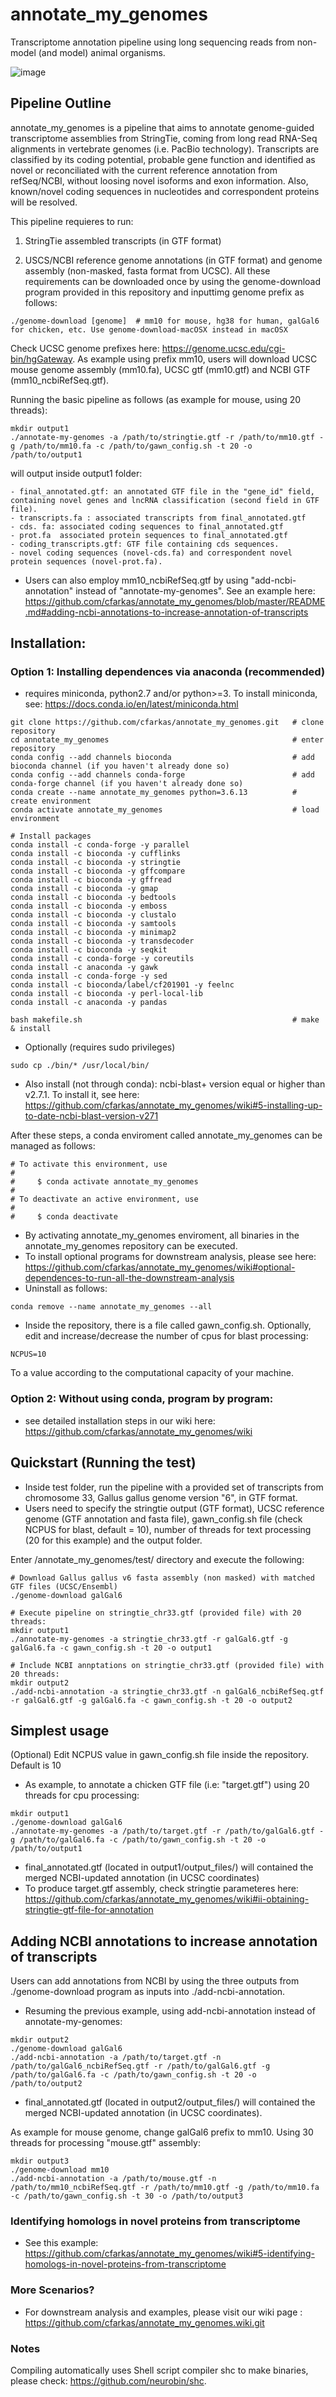 # annotate_my_genomes

Transcriptome annotation pipeline using long sequencing reads from non-model (and model) animal organisms.

![image](https://user-images.githubusercontent.com/7016350/108611599-a6319f00-73a5-11eb-89b7-3cfd44b00cc5.png)

## Pipeline Outline
  annotate_my_genomes is a pipeline that aims to annotate genome-guided transcriptome assemblies from StringTie, coming from long read RNA-Seq alignments in vertebrate genomes (i.e. PacBio technology). Transcripts are classified by its coding potential, probable gene function and identified as novel or reconciliated with the current reference annotation from refSeq/NCBI, without loosing novel isoforms and exon information. Also, known/novel coding sequences in nucleotides and correspondent proteins will be resolved.  

This pipeline requieres to run:

1) StringTie assembled transcripts (in GTF format)

2) USCS/NCBI reference genome annotations (in GTF format) and genome assembly (non-masked, fasta format from UCSC). All these requirements can be downloaded once by using the genome-download program provided in this repository and inputtimg genome prefix as follows: 
```
./genome-download [genome]  # mm10 for mouse, hg38 for human, galGal6 for chicken, etc. Use genome-download-macOSX instead in macOSX 
```
Check UCSC genome prefixes here: https://genome.ucsc.edu/cgi-bin/hgGateway. As example using prefix mm10, users will download UCSC mouse genome assembly (mm10.fa), UCSC gtf (mm10.gtf) and NCBI GTF (mm10_ncbiRefSeq.gtf).

Running the basic pipeline as follows (as example for mouse, using 20 threads):
```
mkdir output1
./annotate-my-genomes -a /path/to/stringtie.gtf -r /path/to/mm10.gtf -g /path/to/mm10.fa -c /path/to/gawn_config.sh -t 20 -o /path/to/output1
```
will output inside output1 folder:
```
- final_annotated.gtf: an annotated GTF file in the "gene_id" field, containing novel genes and lncRNA classification (second field in GTF file). 
- transcripts.fa : associated transcripts from final_annotated.gtf 
- cds. fa: associated coding sequences to final_annotated.gtf
- prot.fa  associated protein sequences to final_annotated.gtf
- coding_transcripts.gtf: GTF file containing cds sequences.
- novel coding sequences (novel-cds.fa) and correspondent novel protein sequences (novel-prot.fa).
```
* Users can also employ mm10_ncbiRefSeq.gtf by using "add-ncbi-annotation" instead of "annotate-my-genomes". See an example here: https://github.com/cfarkas/annotate_my_genomes/blob/master/README.md#adding-ncbi-annotations-to-increase-annotation-of-transcripts

## Installation:  

### Option 1: Installing dependences via anaconda (recommended)
- requires miniconda, python2.7 and/or python>=3. To install miniconda, see: https://docs.conda.io/en/latest/miniconda.html
```
git clone https://github.com/cfarkas/annotate_my_genomes.git   # clone repository
cd annotate_my_genomes                                         # enter repository
conda config --add channels bioconda                           # add bioconda channel (if you haven't already done so)
conda config --add channels conda-forge                        # add conda-forge channel (if you haven't already done so)
conda create --name annotate_my_genomes python=3.6.13          # create environment
conda activate annotate_my_genomes                             # load environment

# Install packages
conda install -c conda-forge -y parallel 
conda install -c bioconda -y cufflinks
conda install -c bioconda -y stringtie
conda install -c bioconda -y gffcompare
conda install -c bioconda -y gffread
conda install -c bioconda -y gmap
conda install -c bioconda -y bedtools
conda install -c bioconda -y emboss
conda install -c bioconda -y clustalo
conda install -c bioconda -y samtools
conda install -c bioconda -y minimap2
conda install -c bioconda -y transdecoder
conda install -c bioconda -y seqkit
conda install -c conda-forge -y coreutils
conda install -c anaconda -y gawk
conda install -c conda-forge -y sed
conda install -c bioconda/label/cf201901 -y feelnc
conda install -c bioconda -y perl-local-lib
conda install -c anaconda -y pandas

bash makefile.sh                                               # make  & install
```
- Optionally (requires sudo privileges)
```
sudo cp ./bin/* /usr/local/bin/
```
- Also install (not through conda):
ncbi-blast+ version equal or higher than v2.7.1. To install it, see here: https://github.com/cfarkas/annotate_my_genomes/wiki#5-installing-up-to-date-ncbi-blast-version-v271

After these steps, a conda enviroment called annotate_my_genomes can be managed as follows:
```
# To activate this environment, use
#
#     $ conda activate annotate_my_genomes
#
# To deactivate an active environment, use
#
#     $ conda deactivate
```
- By activating annotate_my_genomes enviroment, all binaries in the annotate_my_genomes repository can be executed.
- To install optional programs for downstream analysis, please see here: https://github.com/cfarkas/annotate_my_genomes/wiki#optional-dependences-to-run-all-the-downstream-analysis
- Uninstall as follows: 
```
conda remove --name annotate_my_genomes --all
```
- Inside the repository, there is a file called gawn_config.sh. Optionally, edit and increase/decrease the number of cpus for blast processing:
```
NCPUS=10
```
To a value according to the computational capacity of your machine. 

### Option 2: Without using conda, program by program:

- see detailed installation steps in our wiki here: https://github.com/cfarkas/annotate_my_genomes/wiki

## Quickstart (Running the test)

- Inside test folder, run the pipeline with a provided set of transcripts from chromosome 33, Gallus gallus genome version "6", in GTF format. 
- Users need to specify the stringtie output (GTF format), UCSC reference genome (GTF annotation and fasta file), gawn_config.sh file (check NCPUS for blast, default = 10), number of threads for text processing (20 for this example) and the output folder. 

Enter /annotate_my_genomes/test/ directory and execute the following:

```
# Download Gallus gallus v6 fasta assembly (non masked) with matched GTF files (UCSC/Ensembl)
./genome-download galGal6        

# Execute pipeline on stringtie_chr33.gtf (provided file) with 20 threads:
mkdir output1
./annotate-my-genomes -a stringtie_chr33.gtf -r galGal6.gtf -g galGal6.fa -c gawn_config.sh -t 20 -o output1

# Include NCBI annptations on stringtie_chr33.gtf (provided file) with 20 threads:
mkdir output2
./add-ncbi-annotation -a stringtie_chr33.gtf -n galGal6_ncbiRefSeq.gtf -r galGal6.gtf -g galGal6.fa -c gawn_config.sh -t 20 -o output2
```

## Simplest usage
(Optional) Edit NCPUS value in gawn_config.sh file inside the repository. Default is 10
- As example, to annotate a chicken GTF file (i.e: "target.gtf") using 20 threads for cpu processing:
```
mkdir output1
./genome-download galGal6          
./annotate-my-genomes -a /path/to/target.gtf -r /path/to/galGal6.gtf -g /path/to/galGal6.fa -c /path/to/gawn_config.sh -t 20 -o /path/to/output1
```
- final_annotated.gtf (located in output1/output_files/) will contained the merged NCBI-updated annotation (in UCSC coordinates)
- To produce target.gtf assembly, check stringtie parameteres here: https://github.com/cfarkas/annotate_my_genomes/wiki#ii-obtaining-stringtie-gtf-file-for-annotation

## Adding NCBI annotations to increase annotation of transcripts
Users can add annotations from NCBI by using the three outputs from ./genome-download program as inputs into ./add-ncbi-annotation. 
- Resuming the previous example, using add-ncbi-annotation instead of annotate-my-genomes:
```
mkdir output2
./genome-download galGal6         
./add-ncbi-annotation -a /path/to/target.gtf -n /path/to/galGal6_ncbiRefSeq.gtf -r /path/to/galGal6.gtf -g /path/to/galGal6.fa -c /path/to/gawn_config.sh -t 20 -o /path/to/output2
```
- final_annotated.gtf (located in output2/output_files/) will contained the merged NCBI-updated annotation (in UCSC coordinates).

As example for mouse genome, change galGal6 prefix to mm10. Using 30 threads for processing "mouse.gtf" assembly:
```
mkdir output3
./genome-download mm10            
./add-ncbi-annotation -a /path/to/mouse.gtf -n /path/to/mm10_ncbiRefSeq.gtf -r /path/to/mm10.gtf -g /path/to/mm10.fa -c /path/to/gawn_config.sh -t 30 -o /path/to/output3
```
### Identifying homologs in novel proteins from transcriptome

- See this example: https://github.com/cfarkas/annotate_my_genomes/wiki#5-identifying-homologs-in-novel-proteins-from-transcriptome

### More Scenarios?

- For downstream analysis and examples, please visit our wiki page : https://github.com/cfarkas/annotate_my_genomes.wiki.git

### Notes
Compiling automatically uses Shell script compiler shc to make binaries, please check: https://github.com/neurobin/shc.
